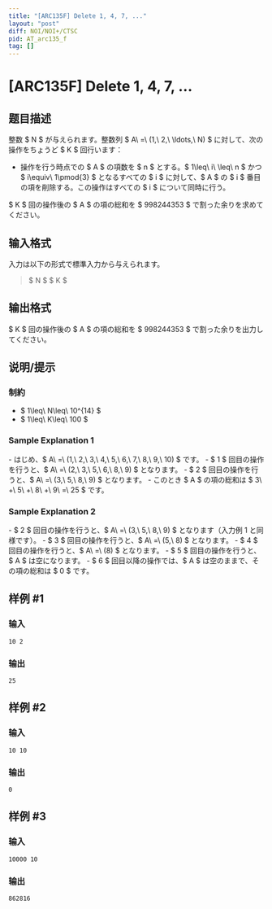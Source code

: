 ```yaml
---
title: "[ARC135F] Delete 1, 4, 7, ..."
layout: "post"
diff: NOI/NOI+/CTSC
pid: AT_arc135_f
tag: []
---
```


# [ARC135F] Delete 1, 4, 7, ...

## 题目描述

[problemUrl]: https://atcoder.jp/contests/arc135/tasks/arc135_f

整数 $ N $ が与えられます。整数列 $ A\ =\ (1,\ 2,\ \ldots,\ N) $ に対して、次の操作をちょうど $ K $ 回行います：

- 操作を行う時点での $ A $ の項数を $ n $ とする。$ 1\leq\ i\ \leq\ n $ かつ $ i\equiv\ 1\pmod{3} $ となるすべての $ i $ に対して、$ A $ の $ i $ 番目の項を削除する。この操作はすべての $ i $ について同時に行う。

$ K $ 回の操作後の $ A $ の項の総和を $ 998244353 $ で割った余りを求めてください。

## 输入格式

入力は以下の形式で標準入力から与えられます。

> $ N $ $ K $

## 输出格式

$ K $ 回の操作後の $ A $ の項の総和を $ 998244353 $ で割った余りを出力してください。

## 说明/提示

### 制約

- $ 1\leq\ N\leq\ 10^{14} $
- $ 1\leq\ K\leq\ 100 $

### Sample Explanation 1

\- はじめ、$ A\ =\ (1,\ 2,\ 3,\ 4,\ 5,\ 6,\ 7,\ 8,\ 9,\ 10) $ です。 - $ 1 $ 回目の操作を行うと、$ A\ =\ (2,\ 3,\ 5,\ 6,\ 8,\ 9) $ となります。 - $ 2 $ 回目の操作を行うと、$ A\ =\ (3,\ 5,\ 8,\ 9) $ となります。 - このとき $ A $ の項の総和は $ 3\ +\ 5\ +\ 8\ +\ 9\ =\ 25 $ です。

### Sample Explanation 2

\- $ 2 $ 回目の操作を行うと、$ A\ =\ (3,\ 5,\ 8,\ 9) $ となります（入力例 1 と同様です）。 - $ 3 $ 回目の操作を行うと、$ A\ =\ (5,\ 8) $ となります。 - $ 4 $ 回目の操作を行うと、$ A\ =\ (8) $ となります。 - $ 5 $ 回目の操作を行うと、$ A $ は空になります。 - $ 6 $ 回目以降の操作では、$ A $ は空のままで、その項の総和は $ 0 $ です。

## 样例 #1

### 输入

```
10 2
```

### 输出

```
25
```

## 样例 #2

### 输入

```
10 10
```

### 输出

```
0
```

## 样例 #3

### 输入

```
10000 10
```

### 输出

```
862816
```

